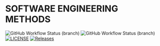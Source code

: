 # SOFTWARE ENGINEERING METHODS

![GitHub Workflow Status (branch)](https://img.shields.io/github/actions/workflow/status/PureIrony/sem/main.yml?branch=master)
![GitHub Workflow Status (branch)](https://img.shields.io/github/actions/workflow/status/PureIrony/sem/main.yml?branch=develop)
[![LICENSE](https://img.shields.io/github/license/PureIrony/sem.svg?style=flat-square)](https://github.com/PureIrony/sem/blob/master/LICENSE)
[![Releases](https://img.shields.io/github/release/PureIrony/sem/all.svg?style=flat-square)](https://github.com/PureIrony/sem/releases)